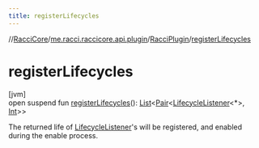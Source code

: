 ```yaml
---
title: registerLifecycles
---
```

//[RacciCore](../../../index.html)/[me.racci.raccicore.api.plugin](../index.html)/[RacciPlugin](index.html)/[registerLifecycles](register-lifecycles.html)



# registerLifecycles



[jvm]\
open suspend fun [registerLifecycles](register-lifecycles.html)(): [List](https://kotlinlang.org/api/latest/jvm/stdlib/kotlin.collections/-list/index.html)&lt;[Pair](https://kotlinlang.org/api/latest/jvm/stdlib/kotlin/-pair/index.html)&lt;[LifecycleListener](../../me.racci.raccicore.api.lifecycle/-lifecycle-listener/index.html)&lt;*&gt;, [Int](https://kotlinlang.org/api/latest/jvm/stdlib/kotlin/-int/index.html)&gt;&gt;



The returned life of [LifecycleListener](../../me.racci.raccicore.api.lifecycle/-lifecycle-listener/index.html)'s will be registered, and enabled during the enable process.




